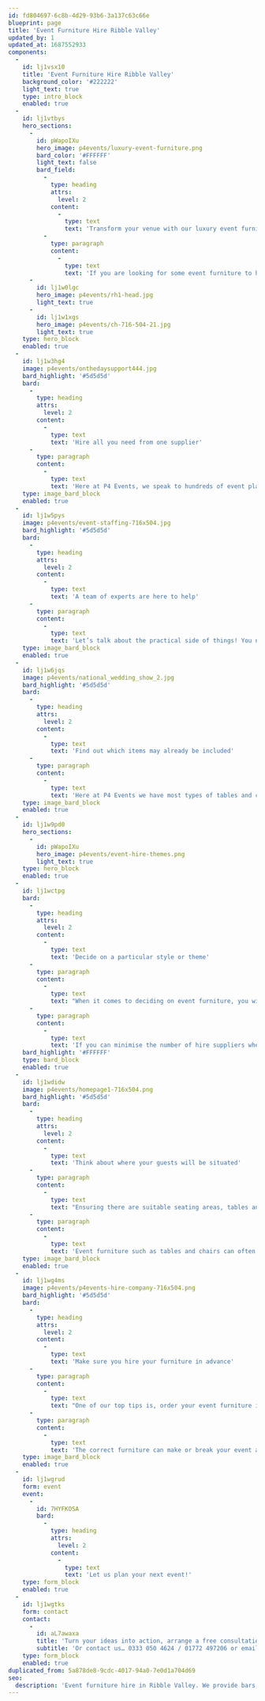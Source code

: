 ```yaml
---
id: fd804697-6c8b-4d29-93b6-3a137c63c66e
blueprint: page
title: 'Event Furniture Hire Ribble Valley'
updated_by: 1
updated_at: 1687552933
components:
  -
    id: lj1vsx10
    title: 'Event Furniture Hire Ribble Valley'
    background_color: '#222222'
    light_text: true
    type: intro_block
    enabled: true
  -
    id: lj1vtbys
    hero_sections:
      -
        id: pWapoIXu
        hero_image: p4events/luxury-event-furniture.png
        bard_color: '#FFFFFF'
        light_text: false
        bard_field:
          -
            type: heading
            attrs:
              level: 2
            content:
              -
                type: text
                text: 'Transform your venue with our luxury event furniture'
          -
            type: paragraph
            content:
              -
                type: text
                text: 'If you are looking for some event furniture to hire in the Ribble Valley, P4 Events has a large selection of quality furniture that is readily available for any corporate event or special occasion. Whether it’s a wedding or party to celebrate a special occasion, the planning can definitely feel overwhelming so why not let the professionals help?'
      -
        id: lj1w0lgc
        hero_image: p4events/rh1-head.jpg
        light_text: true
      -
        id: lj1w1xgs
        hero_image: p4events/ch-716-504-21.jpg
        light_text: true
    type: hero_block
    enabled: true
  -
    id: lj1w3hg4
    image: p4events/onthedaysupport444.jpg
    bard_highlight: '#5d5d5d'
    bard:
      -
        type: heading
        attrs:
          level: 2
        content:
          -
            type: text
            text: 'Hire all you need from one supplier'
      -
        type: paragraph
        content:
          -
            type: text
            text: 'Here at P4 Events, we speak to hundreds of event planners and we have noticed that there can be an initial sense of confusion with knowing exactly what to hire, how much to hire, when to start the booking process and making sure everything runs smoothly on the lead up to the event.'
    type: image_bard_block
    enabled: true
  -
    id: lj1w5pys
    image: p4events/event-staffing-716x504.jpg
    bard_highlight: '#5d5d5d'
    bard:
      -
        type: heading
        attrs:
          level: 2
        content:
          -
            type: text
            text: 'A team of experts are here to help'
      -
        type: paragraph
        content:
          -
            type: text
            text: 'Let’s talk about the practical side of things! You need to think about how the event will run from start to finish so you can make sure you are prepared for all types of activities and then you can form a list of key furniture pieces. This can be a little complicated without any previous experience but that’s where our team can come in to help!'
    type: image_bard_block
    enabled: true
  -
    id: lj1w6jqs
    image: p4events/national_wedding_show_2.jpg
    bard_highlight: '#5d5d5d'
    bard:
      -
        type: heading
        attrs:
          level: 2
        content:
          -
            type: text
            text: 'Find out which items may already be included'
      -
        type: paragraph
        content:
          -
            type: text
            text: 'Here at P4 Events we have most types of tables and chairs to cater for your next event but some venues are totally blank canvases and you’ll need to bring absolutely everything in so you’ll need to check what’s included as part of the venue. We specialise in Marquee weddings and events so when it comes to transforming an empty venue, we know a thing or two! It’s always going to be friendlier on your budget to minimise the number of hire suppliers where possible and as P4 Events has access to bar and booth layouts, bean bags and tables to props and accessories, you’ll be able to hire everything you need from one place so there’s no need to coordinate with many different suppliers.'
    type: image_bard_block
    enabled: true
  -
    id: lj1w9pd0
    hero_sections:
      -
        id: pWapoIXu
        hero_image: p4events/event-hire-themes.png
        light_text: true
    type: hero_block
    enabled: true
  -
    id: lj1wctpg
    bard:
      -
        type: heading
        attrs:
          level: 2
        content:
          -
            type: text
            text: 'Decide on a particular style or theme'
      -
        type: paragraph
        content:
          -
            type: text
            text: "When it comes to deciding on event furniture, you will want to ensure everything remains consistent throughout. Depending on whether you are planning a luxury fine dining style event or a more casual event with many guests, you will want this to be the same style throughout.\_Hiring some props and accessories so you can create ambiance and add character to space will really help to generate a buzz!\_ Here at P4 Events we love catering to our client’s special requests too so if you have a need for anything, in particular, we would be happy to assist you with your dream event wishlist."
      -
        type: paragraph
        content:
          -
            type: text
            text: 'If you can minimise the number of hire suppliers where possible, it’s always going to be friendlier on your budget and as P4 Events has access to bar and booth layouts, bean bags and tables, props and accessories, you’ll be able to hire everything you need directly from one company so there’s no need to communicate with lots of different suppliers.'
    bard_highlight: '#FFFFFF'
    type: bard_block
    enabled: true
  -
    id: lj1wdidw
    image: p4events/homepage1-716x504.png
    bard_highlight: '#5d5d5d'
    bard:
      -
        type: heading
        attrs:
          level: 2
        content:
          -
            type: text
            text: 'Think about where your guests will be situated'
      -
        type: paragraph
        content:
          -
            type: text
            text: "Ensuring there are suitable seating areas, tables and bars to enjoy a drink or two is key so why not allow P4 Events to assist you with this more complicated part of your event? You want your guests to be comfortable throughout the event but you also want them to be so busy having a great time they forget to sit down!\_"
      -
        type: paragraph
        content:
          -
            type: text
            text: 'Event furniture such as tables and chairs can often be difficult to manoeuvre and when there are so many other areas of an event to manage, we can remove this stress for you so you can enjoy planning the rest of the event! Whether you are looking for champagne side tables, barrel tables or something more quirky such as a PacMan table, P4 Events will create the perfect atmosphere for your guests.'
    type: image_bard_block
    enabled: true
  -
    id: lj1wg4ms
    image: p4events/p4events-hire-company-716x504.png
    bard_highlight: '#5d5d5d'
    bard:
      -
        type: heading
        attrs:
          level: 2
        content:
          -
            type: text
            text: 'Make sure you hire your furniture in advance'
      -
        type: paragraph
        content:
          -
            type: text
            text: "One of our top tips is, order your event furniture in advance to make sure it is available and can be delivered on time.Whether it is a business meeting, wedding, outdoor celebration, conference or awards ceremony, hiring event furniture should be high on your list of priorities as this will help to form the overall look of the event.\_"
      -
        type: paragraph
        content:
          -
            type: text
            text: 'The correct furniture can make or break your event and we are committed to ensuring your furniture is delivered clean and on time to ensure you have an amazing experience. Covering a wide range of the Ribble Valley, P4 Events is dedicated to supplying the furniture you need to make your event as special as possible so contact us today to turn your ideas into action!'
    type: image_bard_block
    enabled: true
  -
    id: lj1wgrud
    form: event
    event:
      -
        id: 7HYFKOSA
        bard:
          -
            type: heading
            attrs:
              level: 2
            content:
              -
                type: text
                text: 'Let us plan your next event!'
    type: form_block
    enabled: true
  -
    id: lj1wgtks
    form: contact
    contact:
      -
        id: aL7awaxa
        title: 'Turn your ideas into action, arrange a free consultation'
        subtitle: 'Or contact us… 0333 050 4624 / 01772 497206 or email us: info@p4events.co.uk'
    type: form_block
    enabled: true
duplicated_from: 5a878de8-9cdc-4017-94a0-7e0d1a704d69
seo:
  description: 'Event furniture hire in Ribble Valley. We provide bars, seating, tables, bean bags and more for your event, wedding or party. Marquee furniture hire specialists.'
---
```

